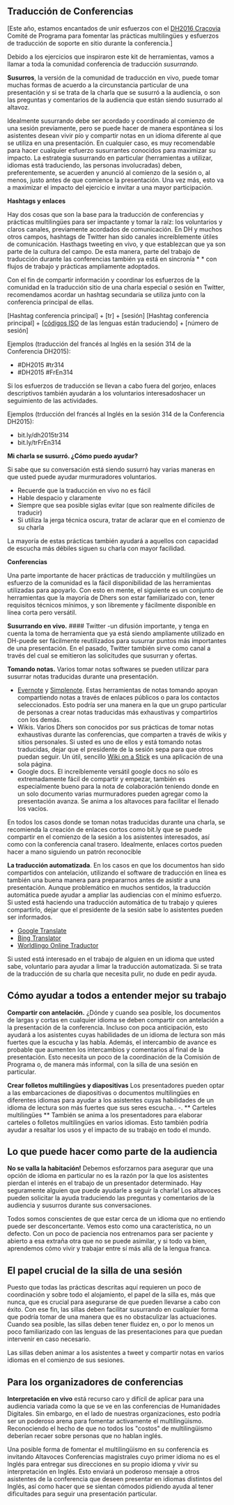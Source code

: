 ## Traducción de Conferencias

\[Este año, estamos encantados de unir esfuerzos con el [DH2016 Cracovia](http://dh2016.adho.org/) Comité de Programa para fomentar las prácticas multilingües y esfuerzos de traducción de soporte en sitio durante la conferencia.]


Debido a los ejercicios que inspiraron este kit de herramientas, vamos a llamar a toda la comunidad conferencia de traducción *susurrando.*

**Susurros**, la versión de la comunidad de traducción en vivo, puede tomar muchas formas de acuerdo a la circunstancia particular de una presentación y si se trata de la charla que se susurró a la audiencia, o son las preguntas y comentarios de la audiencia que están siendo susurrado al altavoz.

Idealmente susurrando debe ser acordado y coordinado al comienzo de una sesión previamente, pero se puede hacer de manera espontánea si los asistentes desean vivir pío y compartir notas en un idioma diferente al que se utiliza en una presentación.
En cualquier caso, es muy recomendable para hacer cualquier esfuerzo susurrantes conocidos para maximizar su impacto. La estrategia susurrando en particular (herramientas a utilizar, idiomas está traduciendo, las personas involucradas) deben, preferentemente, se acuerden y anunció al comienzo de la sesión o, al menos, justo antes de que comience la presentación. Una vez más, esto va a maximizar el impacto del ejercicio e invitar a una mayor participación.


**Hashtags y enlaces**


Hay dos cosas que son la base para la traducción de conferencias y prácticas multilingües para ser impactante y tomar la raíz: los voluntarios y claros canales, previamente acordados de comunicación. En DH y muchos otros campos, hashtags de Twitter han sido canales increíblemente útiles de comunicación. Hasthags tweeting en vivo, y que establezcan que ya son parte de la cultura del campo. De esta manera, parte del trabajo de traducción durante las conferencias también ya está en sincronía * * con flujos de trabajo y prácticas ampliamente adoptados.

Con el fin de compartir información y coordinar los esfuerzos de la comunidad en la traducción sitio de una charla especial o sesión en Twitter, recomendamos acordar un hashtag secundaria se utiliza junto con la conferencia principal de ellas.

[Hashtag conferencia principal] + [tr] + [sesión]
[Hashtag conferencia principal] + [[códigos ISO](http://www.loc.gov/standards/iso639-2/php/English_list.php) de las lenguas están traduciendo] + [número de sesión]

Ejemplos (traducción del francés al Inglés en la sesión 314 de la Conferencia DH2015):

- \#DH2015 #tr314
- \#DH2015 #FrEn314

Si los esfuerzos de traducción se llevan a cabo fuera del gorjeo, enlaces descriptivos también ayudarán a los voluntarios interesados ​​hacer un seguimiento de las actividades.

Ejemplos (trducción del francés al Inglés en la sesión 314 de la Conferencia DH2015):

- bit.ly/dh2015tr314
- bit.ly/trFrEn314


**Mi charla se susurró. ¿Cómo puedo ayudar?**

Si sabe que su conversación está siendo susurró hay varias maneras en que usted puede ayudar murmuradores voluntarios.

- Recuerde que la traducción en vivo no es fácil
- Hable despacio y claramente
- Siempre que sea posible siglas evitar (que son realmente difíciles de traducir)
- Si utiliza la jerga técnica oscura, tratar de aclarar que en el comienzo de su charla

La mayoría de estas prácticas también ayudará a aquellos con capacidad de escucha más débiles siguen su charla con mayor facilidad.


**Conferencias**

Una parte importante de hacer prácticas de traducción y multilingües un esfuerzo de la comunidad es la fácil disponibilidad de las herramientas utilizadas para apoyarlo. Con esto en mente, el siguiente es un conjunto de herramientas que la mayoría de Dhers son estar familiarizado con, tener requisitos técnicos mínimos, y son libremente y fácilmente disponible en línea corta pero versátil.

**Susurrando en vivo.** #### Twitter -un difusión importante, y tenga en cuenta la toma de herramienta que ya está siendo ampliamente utilizado en DH-puede ser fácilmente reutilizados para susurrar puntos más importantes de una presentación. En el pasado, Twitter también sirve como canal a través del cual se emitieron las solicitudes que susurran y ofertas.


**Tomando notas.** Varios tomar notas softwares se pueden utilizar para susurrar notas traducidas durante una presentación.

- [Evernote](https://evernote.com/) y [Simplenote](http://simplenote.com/). Estas herramientas de notas tomando apoyan compartiendo notas a través de enlaces públicos o para los contactos seleccionados. Esto podría ser una manera en la que un grupo particular de personas a crear notas traducidas más exhaustivas y compartirlos con los demás.
- Wikis. Varios Dhers son conocidos por sus prácticas de tomar notas exhaustivas durante las conferencias, que comparten a través de wikis y sitios personales. Si usted es uno de ellos y está tomando notas traducidas, dejar que el presidente de la sesión sepa para que otros puedan seguir. Un útil, sencillo [Wiki on a Stick](http://stickwiki.sourceforge.net/) es una aplicación de una sola página.
- Google docs. El increíblemente versátil google docs no sólo es extremadamente fácil de compartir y empezar, también es especialmente bueno para la nota de colaboración teniendo donde en un solo documento varias murmuradores pueden agregar como la presentación avanza. Se anima a los altavoces para facilitar el llenado los vacíos.

En todos los casos donde se toman notas traducidas durante una charla, se recomienda la creación de enlaces cortos como bit.ly que se puede compartir en el comienzo de la sesión a los asistentes interesados, así como con la conferencia canal trasero.
Idealmente, enlaces cortos pueden hacer a mano siguiendo un patrón reconocible


**La traducción automatizada**. En los casos en que los documentos han sido compartidos con antelación, utilizando el software de traducción en línea es también una buena manera para prepararnos antes de asistir a una presentación. Aunque problemático en muchos sentidos, la traducción automática puede ayudar a ampliar las audiencias con el mínimo esfuerzo. Si usted está haciendo una traducción automática de tu trabajo y quieres compartirlo, dejar que el presidente de la sesión sabe lo asistentes pueden ser informados.

- [Google Translate](https://translate.google.com/)
- [Bing Translator](https://www.bing.com/translator/)
- [Worldlingo Online Traductor](http://www.worldlingo.com/en_us/products_services/worldlingo_translator.html)

Si usted está interesado en el trabajo de alguien en un idioma que usted sabe, voluntario para ayudar a limar la traducción automatizada. Si se trata de la traducción de su charla que necesita pulir, no dude en pedir ayuda.


## Cómo ayudar a todos a entender mejor su trabajo


**Compartir con antelación.** ¿Dónde y cuando sea posible, los documentos de largas y cortas en cualquier idioma se deben compartir con antelación a la presentación de la conferencia. Incluso con poca anticipación, esto ayudará a los asistentes cuyas habilidades de un idioma de lectura son más fuertes que la escucha y las habla. Además, el intercambio de avance es probable que aumenten los intercambios y comentarios al final de la presentación. Esto necesita un poco de la coordinación de la Comisión de Programa o, de manera más informal, con la silla de una sesión en particular.


**Crear folletos multilingües y diapositivas** Los presentadores pueden optar a las embarcaciones de diapositivas o documentos multilingües en diferentes idiomas para ayudar a los asistentes cuyas habilidades de un idioma de lectura son más fuertes que sus seres escucha..
-. ** Carteles multilingües ** También se anima a los presentadores para elaborar carteles o folletos multilingües en varios idiomas. Esto también podría ayudar a resaltar los usos y el impacto de su trabajo en todo el mundo.

## Lo que puede hacer como parte de la audiencia

**No se valla la habitación!** Debemos esforzarnos para asegurar que una opción de idioma en particular no es la razón por la que los asistentes pierdan el interés en el trabajo de un presentador determinado. Hay seguramente alguien que puede ayudarle a seguir la charla!
Los altavoces pueden solicitar la ayuda traduciendo las preguntas y comentarios de la audiencia y susurros durante sus conversaciones.

Todos somos conscientes de que estar cerca de un idioma que no entiendo puede ser desconcertante. Vemos esto como una característica, no un defecto. Con un poco de paciencia nos entrenamos para ser paciente y abierto a esa extraña otra que no se puede asimilar, y si todo va bien, aprendemos cómo vivir y trabajar entre sí más allá de la lengua franca.


## El papel crucial de la silla de una sesión

Puesto que todas las prácticas descritas aquí requieren un poco de coordinación y sobre todo el alojamiento, el papel de la silla es, más que nunca, que es crucial para asegurarse de que pueden llevarse a cabo con éxito. Con ese fin, las sillas deben facilitar susurrando en cualquier forma que podría tomar de una manera que es no obstaculizar las actuaciones. Cuando sea posible, las sillas deben tener fluidez en, o por lo menos un poco familiarizado con las lenguas de las presentaciones para que puedan intervenir en caso necesario.

Las sillas deben animar a los asistentes a tweet y compartir notas en varios idiomas en el comienzo de sus sesiones.

## Para los organizadores de conferencias

**Interpretación en vivo** está recurso caro y difícil de aplicar para una audiencia variada como la que se ve en las conferencias de Humanidades Digitales. Sin embargo, en el lado de nuestras organizaciones, esto podría ser un poderoso arena para fomentar activamente el multilingüismo. Reconociendo el hecho de que no todos los "costos" de multilingüismo deberían recaer sobre personas que no hablan inglés.

Una posible forma de fomentar el multilingüismo en su conferencia es invitando Altavoces Conferencias magistrales cuyo primer idioma no es el Inglés para entregar sus direcciones en su propio idioma y vivir su interpretación en Inglés. Esto enviará un poderoso mensaje a otros asistentes de la conferencia que deseen presentar en idiomas distintos del Inglés, así como hacer que se sientan cómodos pidiendo ayuda al tener dificultades para seguir una presentación particular.
